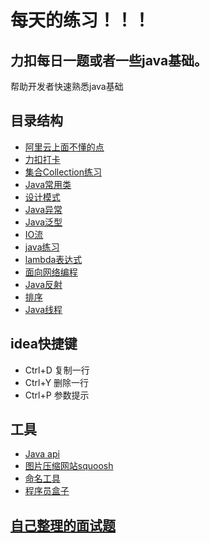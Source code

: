# 每天的练习！！！
## 力扣每日一题或者一些java基础。
帮助开发者快速熟悉java基础

## 目录结构
* [阿里云上面不懂的点](https://github.com/zhao-rgb/daily-practice/tree/main/src/main/java/com/zxl/dailypractice/ailiyun)
* [力扣打卡](https://github.com/zhao-rgb/daily-practice/tree/main/src/main/java/com/zxl/dailypractice/card)
* [集合Collection练习](https://github.com/zhao-rgb/daily-practice/blob/main/src/main/java/com/zxl/dailypractice/collection)
* [Java常用类](https://github.com/zhao-rgb/daily-practice/blob/main/src/main/java/com/zxl/dailypractice/commonClass)
* [设计模式](https://github.com/zhao-rgb/daily-practice/blob/main/src/main/java/com/zxl/dailypractice/designPattern)
* [Java异常](https://github.com/zhao-rgb/daily-practice/blob/main/src/main/java/com/zxl/dailypractice/exception)
* [Java泛型](https://github.com/zhao-rgb/daily-practice/blob/main/src/main/java/com/zxl/dailypractice/generics)
* [IO流](https://github.com/zhao-rgb/daily-practice/blob/main/src/main/java/com/zxl/dailypractice/io)
* [java练习](https://github.com/zhao-rgb/daily-practice/blob/main/src/main/java/com/zxl/dailypractice/java)
* [lambda表达式](https://github.com/zhao-rgb/daily-practice/blob/main/src/main/java/com/zxl/dailypractice/lambda)
* [面向网络编程](https://github.com/zhao-rgb/daily-practice/blob/main/src/main/java/com/zxl/dailypractice/networkProgramming)
* [Java反射](https://github.com/zhao-rgb/daily-practice/blob/main/src/main/java/com/zxl/dailypractice/reflect)
* [排序](https://github.com/zhao-rgb/daily-practice/blob/main/src/main/java/com/zxl/dailypractice/sort)
* [Java线程](https://github.com/zhao-rgb/daily-practice/blob/main/src/main/java/com/zxl/dailypractice/thread)

## idea快捷键
* Ctrl+D 复制一行
* Ctrl+Y 删除一行
* Ctrl+P 参数提示

## 工具
* [Java api](https://overapi.com/java)
* [图片压缩网站squoosh](https://squoosh.app/)
* [命名工具](https://unbug.github.io/codelf/)
* [程序员盒子](https://www.coderutil.com/)

## [自己整理的面试题](https://shimo.im/docs/gXqmelN14niKl2qo)
